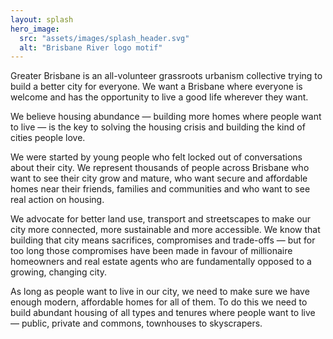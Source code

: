 ```yaml
---
layout: splash
hero_image: 
  src: "assets/images/splash_header.svg"
  alt: "Brisbane River logo motif"
---
```


Greater Brisbane is an all-volunteer grassroots urbanism collective trying to build a better city for everyone. We want a Brisbane where everyone is welcome and has the opportunity to live a good life wherever they want. 

We believe housing abundance — building more homes where people want to live — is the key to solving the housing crisis and building the kind of cities people love. 

We were started by young people who felt locked out of conversations about their city. We represent thousands of people across Brisbane who want to see their city grow and mature, who want secure and affordable homes near their friends, families and communities and who want to see real action on housing. 

We advocate for better land use, transport and streetscapes to make our city more connected, more sustainable and more accessible. We know that building that city means sacrifices, compromises and trade-offs — but for too long those compromises have been made in favour of millionaire homeowners and real estate agents who are fundamentally opposed to a growing, changing city. 

As long as people want to live in our city, we need to make sure we have enough modern, affordable homes for all of them. To do this we need to build abundant housing of all types and tenures where people want to live — public, private and commons, townhouses to skyscrapers.

<div class="ml-embedded" data-form="SZhH3D"></div>

